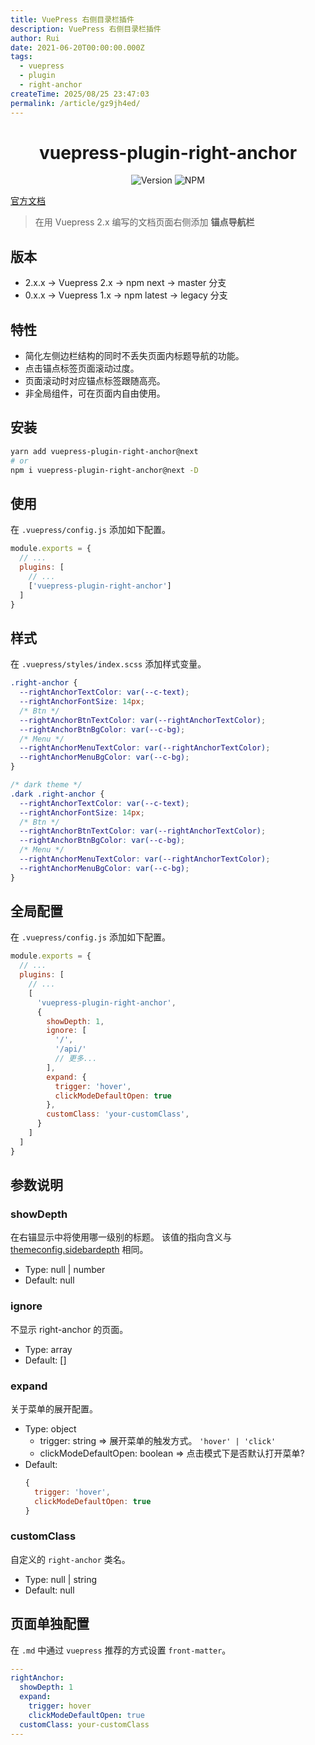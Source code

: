 ```yaml
---
title: VuePress 右侧目录栏插件
description: VuePress 右侧目录栏插件
author: Rui
date: 2021-06-20T00:00:00.000Z
tags:
  - vuepress
  - plugin
  - right-anchor
createTime: 2025/08/25 23:47:03
permalink: /article/gz9jh4ed/
---
```


<h1 align="center">vuepress-plugin-right-anchor</h1>
<div align="center">

![Version](https://img.shields.io/github/package-json/v/xuekai-china/vuepress-plugin-right-anchor?style=flat-square)
![NPM](https://img.shields.io/npm/l/vuepress-plugin-right-anchor?style=flat-square)

</div>

[官方文档](https://github.com/xuek9900/vuepress-plugin-right-anchor/tree/master)

> 在用 Vuepress 2.x 编写的文档页面右侧添加 **锚点导航栏**

## 版本
- 2.x.x -> Vuepress 2.x -> npm next   -> master 分支
- 0.x.x -> Vuepress 1.x -> npm latest -> legacy 分支


## 特性
- 简化左侧边栏结构的同时不丢失页面内标题导航的功能。
- 点击锚点标签页面滚动过度。
- 页面滚动时对应锚点标签跟随高亮。
- 非全局组件，可在页面内自由使用。


## 安装
```bash
yarn add vuepress-plugin-right-anchor@next
# or
npm i vuepress-plugin-right-anchor@next -D
```

## 使用
在 `.vuepress/config.js` 添加如下配置。
```js
module.exports = {
  // ...
  plugins: [
    // ...
    ['vuepress-plugin-right-anchor']
  ]
}
```

## 样式
在 `.vuepress/styles/index.scss` 添加样式变量。

```scss
.right-anchor {
  --rightAnchorTextColor: var(--c-text);
  --rightAnchorFontSize: 14px;
  /* Btn */
  --rightAnchorBtnTextColor: var(--rightAnchorTextColor);
  --rightAnchorBtnBgColor: var(--c-bg);
  /* Menu */
  --rightAnchorMenuTextColor: var(--rightAnchorTextColor);
  --rightAnchorMenuBgColor: var(--c-bg);
}

/* dark theme */
.dark .right-anchor {
  --rightAnchorTextColor: var(--c-text);
  --rightAnchorFontSize: 14px;
  /* Btn */
  --rightAnchorBtnTextColor: var(--rightAnchorTextColor);
  --rightAnchorBtnBgColor: var(--c-bg);
  /* Menu */
  --rightAnchorMenuTextColor: var(--rightAnchorTextColor);
  --rightAnchorMenuBgColor: var(--c-bg);
}
```

## 全局配置
在 `.vuepress/config.js` 添加如下配置。
```js
module.exports = {
  // ...
  plugins: [
    // ...
    [
      'vuepress-plugin-right-anchor',
      {
        showDepth: 1,
        ignore: [
          '/',
          '/api/'
          // 更多...
        ],
        expand: {
          trigger: 'hover',
          clickModeDefaultOpen: true
        },
        customClass: 'your-customClass',
      }
    ]
  ]
}
```

## 参数说明

### showDepth

在右锚显示中将使用哪一级别的标题。
该值的指向含义与 [themeconfig.sidebardepth](https://vuepress.vuejs.org/zh/theme/default-theme-config.html#%E4%BE%A7%E8%BE%B9%E6%A0%8F) 相同。

- Type: null | number
- Default: null

### ignore

不显示 right-anchor 的页面。

- Type: array
- Default: []

### expand

关于菜单的展开配置。

- Type: object
    - trigger: string  => 展开菜单的触发方式。 `'hover' | 'click'`
    - clickModeDefaultOpen: boolean => 点击模式下是否默认打开菜单?
- Default:
    ```js
    {
      trigger: 'hover',
      clickModeDefaultOpen: true
    }
    ```
### customClass

自定义的 `right-anchor` 类名。

- Type: null | string
- Default: null

## 页面单独配置

在 `.md` 中通过 `vuepress` 推荐的方式设置 `front-matter`。

  ```YAML
  ---
  rightAnchor: 
    showDepth: 1
    expand:
      trigger: hover
      clickModeDefaultOpen: true
    customClass: your-customClass
  ---
  ```
